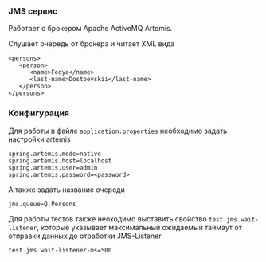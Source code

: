 ### JMS сервис

Работает с брокером Apache ActiveMQ Artemis.

Слушает очередь от брокера и читает XML вида

    <persons>
       <person>
          <name>Fedya</name>
          <last-name>Dostoevskii</last-name>
       </person>
    </persons>

### Конфигурация
Для работы в файле `application.properties` необходимо задать настройки artemis
    
    spring.artemis.mode=native
    spring.artemis.host=localhost
    spring.artemis.user=admin
    spring.artemis.password=<password>

А также задать название очереди

    jms.queue=Q.Persons

Для работы тестов также неоходимо выставить свойство `test.jms.wait-listener`, которые указывает максимальный ожидаемый таймаут от отправки данных до отработки JMS-Listener

    test.jms.wait-listener-ms=500
